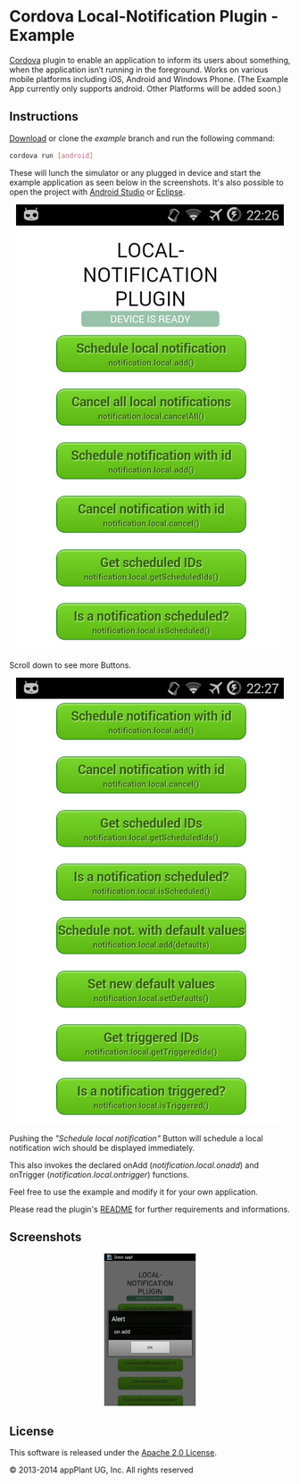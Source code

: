 
Cordova Local-Notification Plugin - Example
==============================

[Cordova][cordova] plugin to enable an application to inform its users about something, when the application isn’t running in the foreground. Works on various mobile platforms including iOS, Android and Windows Phone. (The Example App currently only supports android. Other Platforms will be added soon.)

## Instructions
[Download][zip] or clone the _example_ branch and run the following command:

```bash
cordova run [android]
```

These will lunch the simulator or any plugged in device and start the example application as seen below in the screenshots. It's also possible to open the project with [Android Studio][studio] or [Eclipse][eclipse].

<p align="center">
    <img src="images/overview1.png"></img>
</p>

Scroll down to see more Buttons.

<p align="center">
    <img src="images/overview2.png"></img>
</p>

Pushing the _"Schedule local notification"_ Button will schedule a local notification wich should be displayed immediately.

This also invokes the declared onAdd (_notification.local.onadd_) and onTrigger (_notification.local.ontrigger_) functions. 

Feel free to use the example and modify it for your own application.

Please read the plugin's [README][readme] for further requirements and informations.


## Screenshots

<p align="center">
    <img width="32.5%" src="images/android.png"></img>
</p>


## License

This software is released under the [Apache 2.0 License][apache2_license].

© 2013-2014 appPlant UG, Inc. All rights reserved


[cordova]: https://cordova.apache.org
[readme]: https://github.com/katzer/cordova-plugin-local-notifications/blob/master/README.md
[zip]: https://github.com/katzer/cordova-plugin-local-notifications/archive/example.zip
[xcode]: https://developer.apple.com/xcode/
[studio]: https://developer.android.com/sdk/installing/studio.html
[eclipse]: https://developer.android.com/sdk/index.html
[apache2_license]: http://opensource.org/licenses/Apache-2.0


